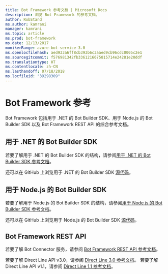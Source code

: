 ```yaml
---
title: Bot Framework 参考文档 | Microsoft Docs
description: 浏览 Bot Framework 的参考文档。
author: RobStand
ms.author: kamrani
manager: kamrani
ms.topic: article
ms.prod: bot-framework
ms.date: 12/13/2017
monikerRange: azure-bot-service-3.0
ms.openlocfilehash: aed933a6ff8cb393b6c3aaed9cb96cdc0005c2e1
ms.sourcegitcommit: f576981342fb3361216675815714e24281e20ddf
ms.translationtype: HT
ms.contentlocale: zh-CN
ms.lasthandoff: 07/18/2018
ms.locfileid: "39298309"
---
```

# <a name="bot-framework-reference"></a>Bot Framework 参考
Bot Framework 包括用于 .NET 的 Bot Builder SDK、用于 Node.js 的 Bot Builder SDK 以及 Bot Framework REST API 的综合参考文档。

## <a name="bot-builder-sdk-for-net"></a>用于 .NET 的 Bot Builder SDK
若要了解用于 .NET 的 Bot Builder SDK 的结构，请参阅[用于 .NET 的 Bot Builder SDK 参考文档](/dotnet/api/)。

还可以在 GitHub 上浏览用于 .NET 的 Bot Builder SDK [源代码](https://github.com/Microsoft/BotBuilder/tree/master/CSharp)。 

## <a name="bot-builder-sdk-for-nodejs"></a>用于 Node.js 的 Bot Builder SDK
若要了解用于 Node.js 的 Bot Builder SDK 的结构，请参阅[用于 Node.js 的 Bot Builder SDK 参考文档](https://docs.botframework.com/en-us/node/builder/calling-reference/modules/_botbuilder_d_.html)。

还可以在 GitHub 上浏览用于 Node.js 的 Bot Builder SDK [源代码](https://github.com/Microsoft/BotBuilder/tree/master/Node)。

## <a name="bot-framework-rest-apis"></a>Bot Framework REST API
若要了解 Bot Connector 服务，请参阅 [Bot Framework REST API 参考文档](~/rest-api/bot-framework-rest-connector-api-reference.md)。 

若要了解 Direct Line API v3.0，请参阅 [Direct Line 3.0 参考文档](~/rest-api/bot-framework-rest-direct-line-3-0-api-reference.md)。 若要了解 Direct Line API v1.1，请参阅 [Direct Line 1.1 参考文档](~/rest-api/bot-framework-rest-direct-line-1-1-api-reference.md)。


